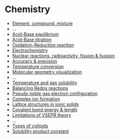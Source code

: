 ﻿# Chemistry

- [Element, compound, mixture](element-compound-mixture)
- ...
- [Acid-Base equilibrium](acid-base-equilibrium)
- [Acid-Base titration](acid-base-titration)
- [Oxidation-Reduction reaction](oxidation-reduction-reaction)
- [Electrochemistry](electrochemistry)
- [Nuclear reactions, radioactivity, fission & fussion](nuclear-reactions)
- [Accuracy & precision](accuracy-and-precission)
- [Temperature conversion](temperature-conversion)
- [Molecular geometry visualization](molecular-geometry-visualization)
- ...
- [Temperature and gas solubility](temperature-gas-solubility)
- [Balancing Redox reactions](balancing-redox-reactions)
- [Pseudo noble gas electron configuration](pseudo-noble-gas-electron-configuration)
- [Complex ion formation](complex-ion-formation)
- [Lattice structures in ionic solids](lattice-structures-in-ionic-solids)
- [Covalent bond energy & length](covalent-bond-energy-length)
- [Limitations of VSEPR theory](limitations-of-vsepr)
- ...
- [Types of colloids](types-of-colloids)
- [Solubility product constant](solubility-product-constant)